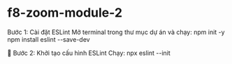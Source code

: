 # f8-zoom-module-2


Bước 1: Cài đặt ESLint
Mở terminal trong thư mục dự án và chạy:
npm init -y
npm install eslint --save-dev


🔧 Bước 2: Khởi tạo cấu hình ESLint
Chạy:
npx eslint --init